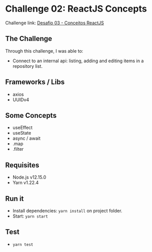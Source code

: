 # **Challenge 02: ReactJS Concepts**

Challenge link: [Desafio 03 - Conceitos ReactJS](https://github.com/Rocketseat/bootcamp-gostack-desafios/tree/master/desafio-conceitos-reactjs)

## The Challenge
Through this challenge, I was able to:

- Connect to an internal api: listing, adding and editing items in a repository list.

## Frameworks / Libs
- axios
- UUIDv4

## Some Concepts
- useEffect
- useState
- async / await
- .map
- .filter

## Requisites
- Node.js v12.15.0
- Yarn v1.22.4

## Run it
- Install dependencies: ```yarn install``` on project folder.
- Start: ```yarn start```

## Test
- ```yarn test```
